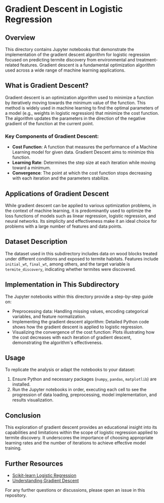 # Gradient Descent in Logistic Regression

## Overview

This directory contains Jupyter notebooks that demonstrate the implementation of the gradient descent algorithm for logistic regression focused on predicting termite discovery from environmental and treatment-related features. Gradient descent is a fundamental optimization algorithm used across a wide range of machine learning applications.

## What is Gradient Descent?

Gradient descent is an optimization algorithm used to minimize a function by iteratively moving towards the minimum value of the function. This method is widely used in machine learning to find the optimal parameters of a model (e.g., weights in logistic regression) that minimize the cost function. The algorithm updates the parameters in the direction of the negative gradient of the function at the current point.

### Key Components of Gradient Descent:
- **Cost Function**: A function that measures the performance of a Machine Learning model for given data. Gradient Descent aims to minimize this function.
- **Learning Rate**: Determines the step size at each iteration while moving toward a minimum.
- **Convergence**: The point at which the cost function stops decreasing with each iteration and the parameters stabilize.

## Applications of Gradient Descent

While gradient descent can be applied to various optimization problems, in the context of machine learning, it is predominantly used to optimize the loss functions of models such as linear regression, logistic regression, and neural networks. Its simplicity and effectiveness make it an ideal choice for problems with a large number of features and data points.

## Dataset Description

The dataset used in this subdirectory includes data on wood blocks treated under different conditions and exposed to termite habitats. Features include `initial_wt`, `final_wt`, among others, and the target variable is `termite_discovery`, indicating whether termites were discovered.

## Implementation in This Subdirectory

The Jupyter notebooks within this directory provide a step-by-step guide on:
- Preprocessing data: Handling missing values, encoding categorical variables, and feature normalization.
- Implementing the gradient descent algorithm: Detailed Python code shows how the gradient descent is applied to logistic regression.
- Visualizing the convergence of the cost function: Plots illustrating how the cost decreases with each iteration of gradient descent, demonstrating the algorithm's effectiveness.

## Usage

To replicate the analysis or adapt the notebooks to your dataset:
1. Ensure Python and necessary packages (`numpy`, `pandas`, `matplotlib`) are installed.
2. Run the Jupyter notebooks in order, executing each cell to see the progression of data loading, preprocessing, model implementation, and results visualization.

## Conclusion

This exploration of gradient descent provides an educational insight into its capabilities and limitations within the scope of logistic regression applied to termite discovery. It underscores the importance of choosing appropriate learning rates and the number of iterations to achieve effective model training.

## Further Resources
- [Scikit-learn Logistic Regression](https://scikit-learn.org/stable/modules/generated/sklearn.linear_model.LogisticRegression.html)
- [Understanding Gradient Descent](https://www.britannica.com/technology/gradient-descent)

For any further questions or discussions, please open an issue in this repository.
